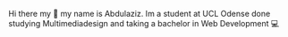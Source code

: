 Hi there my 👋 my name is Abdulaziz. Im a student at UCL Odense done studying Multimediadesign and taking a bachelor in Web Development 💻  <br/>
